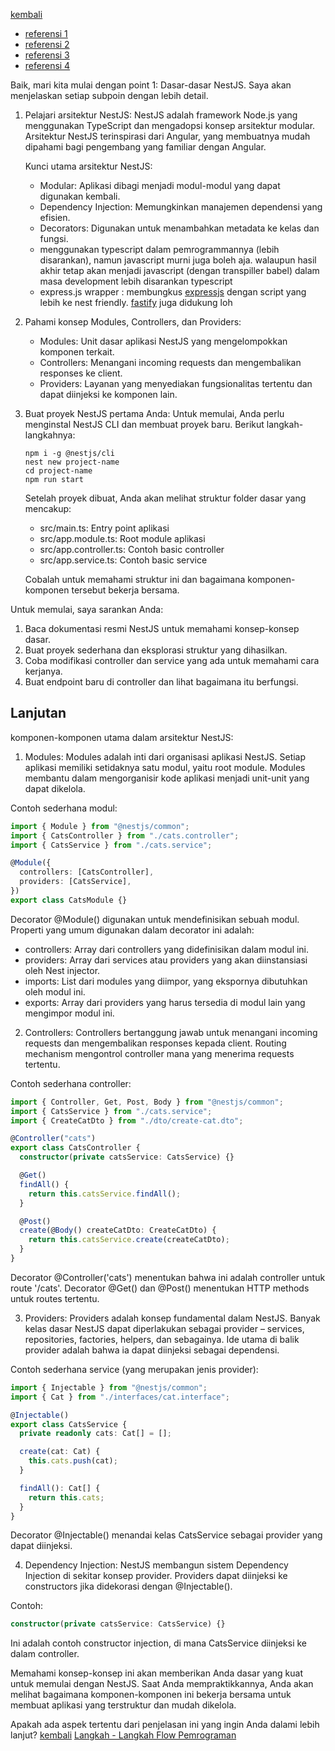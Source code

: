 [kembali](roadmap.md)

- [referensi 1](https://www.youtube.com/playlist?list=PLhnVDNT5zYN_PfPXedWpMy_UTeYNExbfR)
- [referensi 2](https://www.udemy.com/course/nestjs-zero-to-hero)
- [referensi 3](https://www.udemy.com/course/mastering-nestjs/)
- [referensi 4](https://www.freecodecamp.org/news/the-nestjs-handbook-learn-to-use-nest-with-code-examples/)

Baik, mari kita mulai dengan point 1: Dasar-dasar NestJS. Saya akan menjelaskan setiap subpoin dengan lebih detail.

1. Pelajari arsitektur NestJS:
   NestJS adalah framework Node.js yang menggunakan TypeScript dan mengadopsi konsep arsitektur modular. Arsitektur NestJS terinspirasi dari Angular, yang membuatnya mudah dipahami bagi pengembang yang familiar dengan Angular.

   Kunci utama arsitektur NestJS:

   - Modular: Aplikasi dibagi menjadi modul-modul yang dapat digunakan kembali.
   - Dependency Injection: Memungkinkan manajemen dependensi yang efisien.
   - Decorators: Digunakan untuk menambahkan metadata ke kelas dan fungsi.
   - menggunakan typescript dalam pemrogrammannya (lebih disarankan), namun javascript murni juga boleh aja. walaupun hasil akhir tetap akan menjadi javascript (dengan transpiller babel) dalam masa development lebih disarankan typescript
   - express.js wrapper : membungkus [expressjs](https://expressjs.com/) dengan script yang lebih ke nest friendly. [fastify](https://fastify.dev/) juga didukung loh

2. Pahami konsep Modules, Controllers, dan Providers:

   - Modules: Unit dasar aplikasi NestJS yang mengelompokkan komponen terkait.
   - Controllers: Menangani incoming requests dan mengembalikan responses ke client.
   - Providers: Layanan yang menyediakan fungsionalitas tertentu dan dapat diinjeksi ke komponen lain.

3. Buat proyek NestJS pertama Anda:
   Untuk memulai, Anda perlu menginstal NestJS CLI dan membuat proyek baru. Berikut langkah-langkahnya:

   ```
   npm i -g @nestjs/cli
   nest new project-name
   cd project-name
   npm run start
   ```

   Setelah proyek dibuat, Anda akan melihat struktur folder dasar yang mencakup:

   - src/main.ts: Entry point aplikasi
   - src/app.module.ts: Root module aplikasi
   - src/app.controller.ts: Contoh basic controller
   - src/app.service.ts: Contoh basic service

   Cobalah untuk memahami struktur ini dan bagaimana komponen-komponen tersebut bekerja bersama.

Untuk memulai, saya sarankan Anda:

1. Baca dokumentasi resmi NestJS untuk memahami konsep-konsep dasar.
2. Buat proyek sederhana dan eksplorasi struktur yang dihasilkan.
3. Coba modifikasi controller dan service yang ada untuk memahami cara kerjanya.
4. Buat endpoint baru di controller dan lihat bagaimana itu berfungsi.

## Lanjutan

komponen-komponen utama dalam arsitektur NestJS:

1. Modules:
   Modules adalah inti dari organisasi aplikasi NestJS. Setiap aplikasi memiliki setidaknya satu modul, yaitu root module. Modules membantu dalam mengorganisir kode aplikasi menjadi unit-unit yang dapat dikelola.

Contoh sederhana modul:

```typescript
import { Module } from "@nestjs/common";
import { CatsController } from "./cats.controller";
import { CatsService } from "./cats.service";

@Module({
  controllers: [CatsController],
  providers: [CatsService],
})
export class CatsModule {}
```

Decorator @Module() digunakan untuk mendefinisikan sebuah modul. Properti yang umum digunakan dalam decorator ini adalah:

- controllers: Array dari controllers yang didefinisikan dalam modul ini.
- providers: Array dari services atau providers yang akan diinstansiasi oleh Nest injector.
- imports: List dari modules yang diimpor, yang ekspornya dibutuhkan oleh modul ini.
- exports: Array dari providers yang harus tersedia di modul lain yang mengimpor modul ini.

2. Controllers:
   Controllers bertanggung jawab untuk menangani incoming requests dan mengembalikan responses kepada client. Routing mechanism mengontrol controller mana yang menerima requests tertentu.

Contoh sederhana controller:

```typescript
import { Controller, Get, Post, Body } from "@nestjs/common";
import { CatsService } from "./cats.service";
import { CreateCatDto } from "./dto/create-cat.dto";

@Controller("cats")
export class CatsController {
  constructor(private catsService: CatsService) {}

  @Get()
  findAll() {
    return this.catsService.findAll();
  }

  @Post()
  create(@Body() createCatDto: CreateCatDto) {
    return this.catsService.create(createCatDto);
  }
}
```

Decorator @Controller('cats') menentukan bahwa ini adalah controller untuk route '/cats'. Decorator @Get() dan @Post() menentukan HTTP methods untuk routes tertentu.

3. Providers:
   Providers adalah konsep fundamental dalam NestJS. Banyak kelas dasar NestJS dapat diperlakukan sebagai provider – services, repositories, factories, helpers, dan sebagainya. Ide utama di balik provider adalah bahwa ia dapat diinjeksi sebagai dependensi.

Contoh sederhana service (yang merupakan jenis provider):

```typescript
import { Injectable } from "@nestjs/common";
import { Cat } from "./interfaces/cat.interface";

@Injectable()
export class CatsService {
  private readonly cats: Cat[] = [];

  create(cat: Cat) {
    this.cats.push(cat);
  }

  findAll(): Cat[] {
    return this.cats;
  }
}
```

Decorator @Injectable() menandai kelas CatsService sebagai provider yang dapat diinjeksi.

4. Dependency Injection:
   NestJS membangun sistem Dependency Injection di sekitar konsep provider. Providers dapat diinjeksi ke constructors jika didekorasi dengan @Injectable().

Contoh:

```typescript
constructor(private catsService: CatsService) {}
```

Ini adalah contoh constructor injection, di mana CatsService diinjeksi ke dalam controller.

Memahami konsep-konsep ini akan memberikan Anda dasar yang kuat untuk memulai dengan NestJS. Saat Anda mempraktikkannya, Anda akan melihat bagaimana komponen-komponen ini bekerja bersama untuk membuat aplikasi yang terstruktur dan mudah dikelola.

Apakah ada aspek tertentu dari penjelasan ini yang ingin Anda dalami lebih lanjut?
[kembali](roadmap.md)
[Langkah - Langkah Flow Pemrograman](2.langkah-langkah-flow.md)
